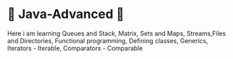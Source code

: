 # 🌱 Java-Advanced 🌱

Here i am learning 
Queues and Stack,
Matrix,
Sets and Maps,
Streams,Files and Directories,
Functional programming,
Defining classes,
Generics,
Iterators - Iterable,
Comparators - Comparable
